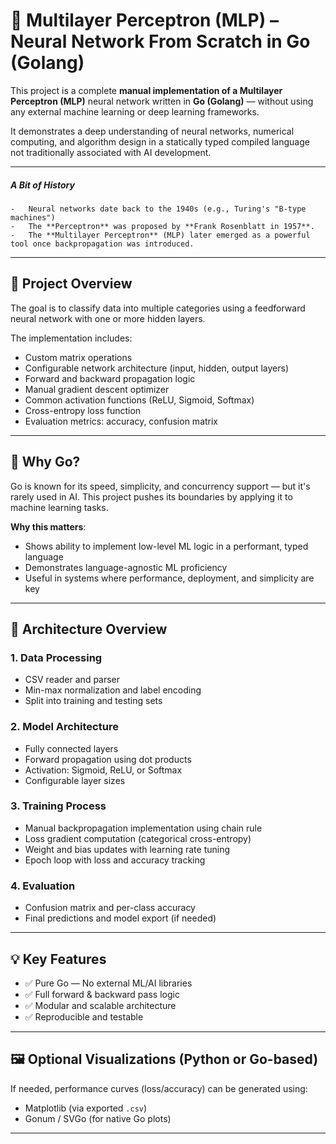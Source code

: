 # 🤖 Multilayer Perceptron (MLP) – Neural Network From Scratch in Go (Golang)

This project is a complete **manual implementation of a Multilayer Perceptron (MLP)** neural network written in **Go (Golang)** — without using any external machine learning or deep learning frameworks.

It demonstrates a deep understanding of neural networks, numerical computing, and algorithm design in a statically typed compiled language not traditionally associated with AI development.

---
##### A Bit of History
	-   Neural networks date back to the 1940s (e.g., Turing's "B-type machines")
	-   The **Perceptron** was proposed by **Frank Rosenblatt in 1957**.
    -   The **Multilayer Perceptron** (MLP) later emerged as a powerful tool once backpropagation was introduced.

---
## 🧠 Project Overview

The goal is to classify data into multiple categories using a feedforward neural network with one or more hidden layers.

The implementation includes:

- Custom matrix operations  
- Configurable network architecture (input, hidden, output layers)  
- Forward and backward propagation logic  
- Manual gradient descent optimizer  
- Common activation functions (ReLU, Sigmoid, Softmax)  
- Cross-entropy loss function  
- Evaluation metrics: accuracy, confusion matrix

---

## 🚀 Why Go?

Go is known for its speed, simplicity, and concurrency support — but it's rarely used in AI. This project pushes its boundaries by applying it to machine learning tasks.

**Why this matters**:

- Shows ability to implement low-level ML logic in a performant, typed language  
- Demonstrates language-agnostic ML proficiency  
- Useful in systems where performance, deployment, and simplicity are key

---

## 🧩 Architecture Overview

### 1. Data Processing  
- CSV reader and parser  
- Min-max normalization and label encoding  
- Split into training and testing sets

### 2. Model Architecture  
- Fully connected layers  
- Forward propagation using dot products  
- Activation: Sigmoid, ReLU, or Softmax  
- Configurable layer sizes

### 3. Training Process  
- Manual backpropagation implementation using chain rule  
- Loss gradient computation (categorical cross-entropy)  
- Weight and bias updates with learning rate tuning  
- Epoch loop with loss and accuracy tracking

### 4. Evaluation  
- Confusion matrix and per-class accuracy  
- Final predictions and model export (if needed)

---

## 💡 Key Features

- ✅ Pure Go — No external ML/AI libraries  
- ✅ Full forward & backward pass logic  
- ✅ Modular and scalable architecture  
- ✅ Reproducible and testable

---

## 🖼️ Optional Visualizations (Python or Go-based)

If needed, performance curves (loss/accuracy) can be generated using:

- Matplotlib (via exported `.csv`)
- Gonum / SVGo (for native Go plots)

---

